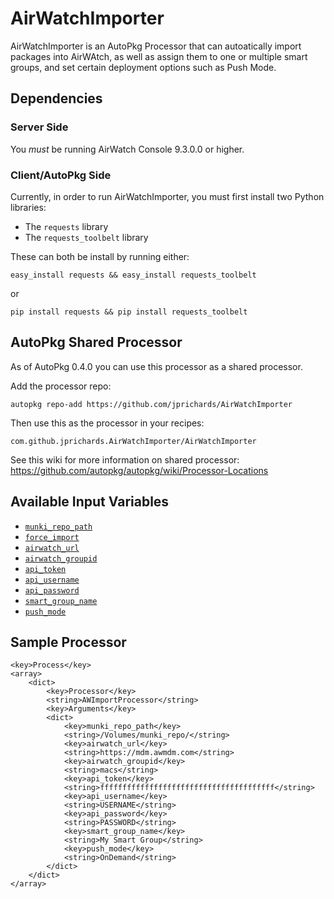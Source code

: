 # AirWatchImporter
AirWatchImporter is an AutoPkg Processor that can autoatically import packages into AirWAtch, as well as assign them to one or multiple smart groups, and set certain deployment options such as Push Mode.

## Dependencies

### Server Side
You _must_ be running AirWatch Console 9.3.0.0 or higher.

### Client/AutoPkg Side

Currently, in order to run AirWatchImporter, you must first install two Python libraries:

* The `requests` library
* The `requests_toolbelt` library

These can both be install by running either:

```
easy_install requests && easy_install requests_toolbelt
```

or

```
pip install requests && pip install requests_toolbelt
```

## AutoPkg Shared Processor

As of AutoPkg 0.4.0 you can use this processor as a shared processor.

Add the processor repo:

```
autopkg repo-add https://github.com/jprichards/AirWatchImporter
```

Then use this as the processor in your recipes:

```
com.github.jprichards.AirWatchImporter/AirWatchImporter
```

See this wiki for more information on shared processor:
https://github.com/autopkg/autopkg/wiki/Processor-Locations

## Available Input Variables
* [`munki_repo_path`]()
* [`force_import`]()
* [`airwatch_url`]()
* [`airwatch_groupid`]()
* [`api_token`]()
* [`api_username`]()
* [`api_password`]()
* [`smart_group_name`]()
* [`push_mode`]()

## Sample Processor

```
<key>Process</key>
<array>
    <dict>
        <key>Processor</key>
        <string>AWImportProcessor</string>
        <key>Arguments</key>
        <dict>
            <key>munki_repo_path</key>
            <string>/Volumes/munki_repo/</string>
            <key>airwatch_url</key>
            <string>https://mdm.awmdm.com</string>
            <key>airwatch_groupid</key>
            <string>macs</string>
            <key>api_token</key>
            <string>fffffffffffffffffffffffffffffffffffffff</string>
            <key>api_username</key>
            <string>USERNAME</string>
            <key>api_password</key>
            <string>PASSWORD</string>
            <key>smart_group_name</key>
            <string>My Smart Group</string>
            <key>push_mode</key>
            <string>OnDemand</string>
        </dict>
    </dict>
</array>
```